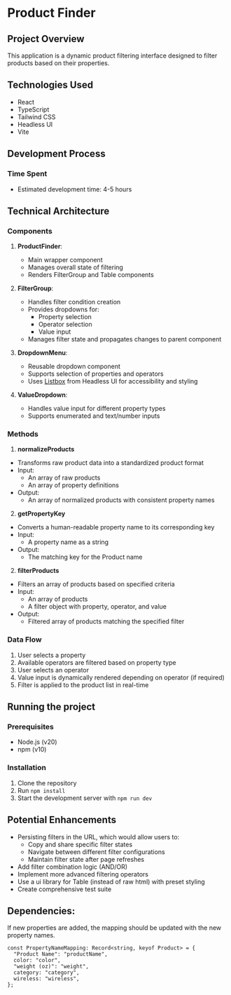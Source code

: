 # Product Finder

## Project Overview

This application is a dynamic product filtering interface designed to filter products based on their properties.

## Technologies Used

- React
- TypeScript
- Tailwind CSS
- Headless UI
- Vite

## Development Process

### Time Spent

- Estimated development time: 4-5 hours

## Technical Architecture

### Components

1. **ProductFinder**:

   - Main wrapper component
   - Manages overall state of filtering
   - Renders FilterGroup and Table components

2. **FilterGroup**:

   - Handles filter condition creation
   - Provides dropdowns for:
     - Property selection
     - Operator selection
     - Value input
   - Manages filter state and propagates changes to parent component

3. **DropdownMenu**:

   - Reusable dropdown component
   - Supports selection of properties and operators
   - Uses [Listbox](https://headlessui.com/react/listbox#listbox-selected-option) from Headless UI for accessibility and styling

4. **ValueDropdown**:
   - Handles value input for different property types
   - Supports enumerated and text/number inputs

### Methods

1. **normalizeProducts**

- Transforms raw product data into a standardized product format
- Input:
  - An array of raw products
  - An array of property definitions
- Output:
  - An array of normalized products with consistent property names

2. **getPropertyKey**

- Converts a human-readable property name to its corresponding key
- Input:
  - A property name as a string
- Output:
  - The matching key for the Product name

2. **filterProducts**

- Filters an array of products based on specified criteria
- Input:
  - An array of products
  - A filter object with property, operator, and value
- Output:
  - Filtered array of products matching the specified filter

### Data Flow

1. User selects a property
2. Available operators are filtered based on property type
3. User selects an operator
4. Value input is dynamically rendered depending on operator (if required)
5. Filter is applied to the product list in real-time

## Running the project

### Prerequisites

- Node.js (v20)
- npm (v10)

### Installation

1. Clone the repository
2. Run `npm install`
3. Start the development server with `npm run dev`

## Potential Enhancements

- Persisting filters in the URL, which would allow users to:
  - Copy and share specific filter states
  - Navigate between different filter configurations
  - Maintain filter state after page refreshes
- Add filter combination logic (AND/OR)
- Implement more advanced filtering operators
- Use a ui library for Table (instead of raw html) with preset styling
- Create comprehensive test suite

## Dependencies:

If new properties are added, the mapping should be updated with the new property names.

```
const PropertyNameMapping: Record<string, keyof Product> = {
  "Product Name": "productName",
  color: "color",
  "weight (oz)": "weight",
  category: "category",
  wireless: "wireless",
};
```
